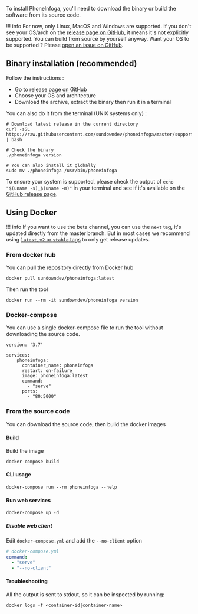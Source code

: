 To install PhoneInfoga, you'll need to download the binary or build the software from its source code.

!!! info
    For now, only Linux, MacOS and Windows are supported. If you don't see your OS/arch on the [release page on GitHub](https://github.com/sundowndev/phoneinfoga/releases), it means it's not explicitly supported. You can build from source by yourself anyway. Want your OS to be supported ? Please [open an issue on GitHub](https://github.com/sundowndev/phoneinfoga/issues).

## Binary installation (recommended)

Follow the instructions :

- Go to [release page on GitHub](https://github.com/sundowndev/phoneinfoga/releases)
- Choose your OS and architecture
- Download the archive, extract the binary then run it in a terminal

You can also do it from the terminal (UNIX systems only) :

```shell
# Download latest release in the current directory
curl -sSL https://raw.githubusercontent.com/sundowndev/phoneinfoga/master/support/scripts/install | bash

# Check the binary
./phoneinfoga version

# You can also install it globally
sudo mv ./phoneinfoga /usr/bin/phoneinfoga
```

To ensure your system is supported, please check the output of `echo "$(uname -s)_$(uname -m)"` in your terminal and see if it's available on the [GitHub release page](https://github.com/sundowndev/phoneinfoga/releases).

## Using Docker

!!! info
    If you want to use the beta channel, you can use the `next` tag, it's updated directly from the master branch. But in most cases we recommend using [`latest`, `v2` or `stable` tags](https://hub.docker.com/r/sundowndev/phoneinfoga/tags) to only get release updates.

### From docker hub

You can pull the repository directly from Docker hub

```shell
docker pull sundowndev/phoneinfoga:latest
```

Then run the tool

```shell
docker run --rm -it sundowndev/phoneinfoga version
```

### Docker-compose

You can use a single docker-compose file to run the tool without downloading the source code.

```
version: '3.7'

services:
    phoneinfoga:
      container_name: phoneinfoga
      restart: on-failure
      image: phoneinfoga:latest
      command:
        - "serve"
      ports:
        - "80:5000"
```

### From the source code

You can download the source code, then build the docker images

#### Build

Build the image 

```shell
docker-compose build
```

#### CLI usage

```shell
docker-compose run --rm phoneinfoga --help
```

#### Run web services

```shell
docker-compose up -d
```

##### Disable web client

Edit `docker-compose.yml` and add the `--no-client` option

```yaml
# docker-compose.yml
command:
  - "serve"
  - "--no-client"
```

#### Troubleshooting

All the output is sent to stdout, so it can be inspected by running:

```shell
docker logs -f <container-id|container-name>
```
